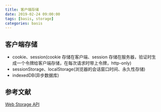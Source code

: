 ```yaml
---
title: 客户端存储
date: 2019-02-24 09:00:00
tags: [basis, storage]
categories: basis
---
```


## 客户端存储

- cookie、session(cookie 存储在客户端、session 存储在服务器，验证时生成一个令牌给客户端存储，在每次请求时带上令牌，http-only)
- sessionStorage、localStorage(浏览器的会话窗口时间、永久性存储)
- indexedDB(异步数据库)

## 参考文献

[Web Storage API](https://developer.mozilla.org/zh-CN/docs/Web/API/Web_Storage_API)
